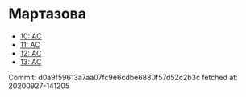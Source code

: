 # Мартазова
- [10: AC](10.md)
- [11: AC](11.md)
- [12: AC](12.md)
- [13: AC](13.md)

Commit: d0a9f59613a7aa07fc9e6cdbe6880f57d52c2b3c
 fetched at: 20200927-141205
